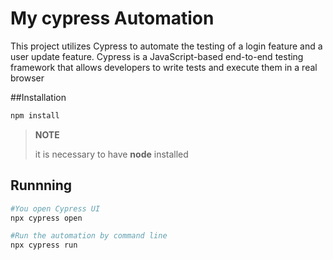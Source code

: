 # My cypress Automation

This project utilizes Cypress to automate the testing of a login feature and a user update feature. Cypress is a JavaScript-based end-to-end testing framework that allows developers to write tests and execute them in a real browser

##Installation
```bash
npm install
```
>**NOTE**
>
>it is necessary to have **node** installed

## Runnning
```bash
#You open Cypress UI
npx cypress open

#Run the automation by command line
npx cypress run
```
